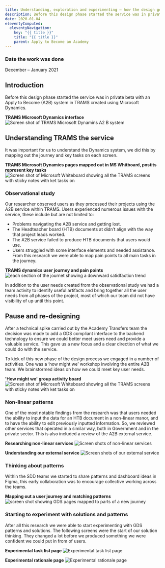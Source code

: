 ```yaml
---
title: Understanding, exploration and experimenting – how the design got started
description: Before this design phase started the service was in private beta with an Apply to Become (A2B) system in TRAMS created using Microsoft Dynamics.
date: 2020-01-04
eleventyComputed:
  eleventyNavigation:
    key: "{{ title }}"
    title: "{{ title }}"
    parent: Apply to Become an Academy
---
```

### Date the work was done
December – January 2021

## Introduction
Before this design phase started the service was in private beta with an Apply to Become (A2B) system in TRAMS created using Microsoft Dynamics.

**TRAMS Microsoft Dynamics interface**
<img src="/images/apply-to-become-academy/getting_started/TRAMS.png" alt="Screen shot of TRAMS Microsoft Dynamins A2 B system"> 

## Understanding TRAMS the service
It was important for us to understand the Dynamics system, we did this by mapping out the journey and key tasks on each screen.

**TRAMS Microsoft Dynamics pages mapped out in MS Whitboard, postits represent key tasks**
<img src="/images/apply-to-become-academy/getting_started/whiteboard.jpg" alt="Screen shot of Microsoft Whiteboard showing all the TRAMS screens with sticky notes with ket tasks on">
 
### Observational study
Our researcher observed users as they processed their projects using the A2B service within TRAMS. Users experienced numerous issues with the service, these include but are not limited to:
-	Problems navigating the A2B service and getting lost.
-	The Headteacher board (HTB) documents at didn’t align with the way that project leads worked.
-	The A2B service failed to produce HTB documents that users would use.
-	Users struggled with some interface elements and needed assistance.
From this research we were able to map pain points to all main tasks in the journey.

**TRAMS dynamics user journey and pain points**
<img src="/images/apply-to-become-academy/getting_started/journey-map.png" alt="each section of the journet showing a downward satidfaction trend">
 
In addition to the user needs created from the observational study we had a team activity to identify useful artifacts and bring together all the user needs from all phases of the project, most of which our team did not have visibility of up until this point.

## Pause and re-designing
After a technical spike carried out by the Academy Transfers team the decision was made to add a GDS compliant interface to the backend technology to ensure we could better meet users need and  provide a valuable service. This gave us a new focus and a clear direction of what we could do with the service.

To kick of this new phase of the design process we engaged in a number of activities. One was a ‘how might we’ workshop involving the entire A2B team. We brainstormed ideas on how we could meet key user needs.

**'How might we' group activity board**
<img src="/images/apply-to-become-academy/getting_started/How might we.jpg" alt="Screen shot of Microsoft Whiteboard showing all the TRAMS screens with sticky notes with ket tasks on">
 

### Non-linear patterns
One of the most notable findings from the research was that users needed the ability to input the data for an HTB document in a non-linear manor, and to have the ability to edit previously inputted information. So, we reviewed other services that operated in a similar way, both in Government and in the private sector. This is also included a review of the A2B external service.

**Researching non-linear services**
<img src="/images/apply-to-become-academy/getting_started/non-linear.png" alt="Screen shots of non-linear services">
 
**Understanding our external service**
<img src="/images/apply-to-become-academy/getting_started/external-service.png" alt="Screen shots of our external service"> 

### Thinking about patterns
Within the SDD teams we started to share patterns and dashboard ideas in Figma, this early collaboration was to encourage collective working across the teams.

**Mapping out a user journey and matching patterns**
 <img src="/images/apply-to-become-academy/getting_started/mapping-patterns.png" alt="screen shot showing GDS pages mapped to parts of a new journey">

### Starting to experiment with solutions and patterns
After all this research we were able to start experimenting with GDS patterns and solutions. The following screens were the start of our solution thinking. They changed a lot before we produced something we were confident we could put in from of users.

**Experimental task list page**
 <img src="/images/apply-to-become-academy/getting_started/Set opening and HTB date.png" alt="Experimental task list page">
 
**Experimental rationale page**
  <img src="/images/apply-to-become-academy/getting_started/rationale.png" alt="Experimental rationale page">

